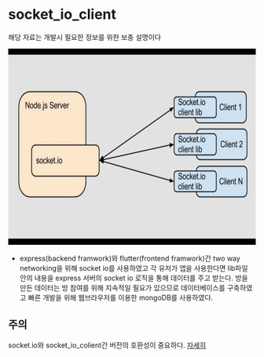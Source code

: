 # socket_io_client

해당 자료는 개발시 필요한 정보를 위한 보충 설명이다

<img src="bom-socket.jpg" alt="ioOperation" width="740px" height="400px">

- express(backend framwork)와 flutter(frontend framwork)간 two way networking을 위해 socket io를 사용하였고 각 유저가 앱을 사용한다면 lib파일 안의 내용을 express 서버의 socket io 로직을 통해 데이터를 주고 받는다. 방을 만든 데이터는 방 참여를 위해 지속적일 필요가 있으므로 데이터베이스를 구축하였고 빠른 개발을 위해 웹브라우저를 이용한 mongoDB를 사용하였다.

## 주의

socket.io와 socket_io_colient간 버전의 호환성이 중요하다. [자세히](https://pub.dev/packages/socket_io_client)
